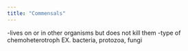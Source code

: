 ```yaml
---
title: "Commensals"
---
```

-lives on or in other organisms but does not kill them
-type of chemoheterotroph
EX. bacteria, protozoa, fungi


